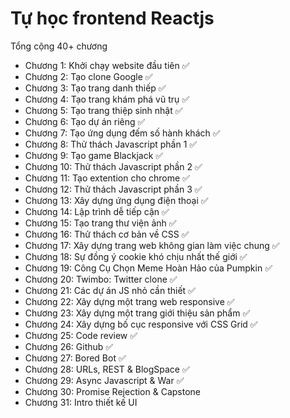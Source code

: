 # Tự học frontend Reactjs
Tổng cộng 40+ chương

- Chương 1: Khởi chạy website đầu tiên ✅
- Chương 2: Tạo clone Google ✅
- Chương 3: Tạo trang danh thiếp ✅
- Chương 4: Tạo trang khám phá vũ trụ ✅ 
- Chương 5: Tạo trang thiệp sinh nhật ✅
- Chương 6: Tạo dự án riêng ✅
- Chương 7: Tạo ứng dụng đếm số hành khách ✅
- Chương 8: Thử thách Javascript phần 1 ✅
- Chương 9: Tạo game Blackjack ✅
- Chương 10: Thử thách Javascript phần 2 ✅  
- Chương 11: Tạo extention cho chrome ✅
- Chương 12: Thử thách Javascript phần 3 ✅
- Chương 13: Xây dựng ứng dụng điện thoại ✅
- Chương 14: Lập trình dễ tiếp cận ✅
- Chương 15: Tạo trang thư viện ảnh ✅
- Chương 16: Thử thách cơ bản về CSS ✅
- Chương 17: Xây dựng trang web không gian làm việc chung ✅
- Chương 18: Sự đồng ý cookie khó chịu nhất thế giới ✅
- Chương 19: Công Cụ Chọn Meme Hoàn Hảo của Pumpkin ✅
- Chương 20: Twimbo: Twitter clone ✅
- Chương 21: Các dự án JS nhỏ cần thiết ✅
- Chương 22: Xây dựng một trang web responsive ✅
- Chương 23: Xây dựng một trang giới thiệu sản phẩm ✅
- Chương 24: Xây dựng bố cục responsive với CSS Grid ✅
- Chương 25: Code review ✅
- Chương 26: Github ✅
- Chương 27: Bored Bot ✅
- Chương 28: URLs, REST & BlogSpace ✅
- Chương 29: Async Javascript & War ✅
- Chương 30: Promise Rejection & Capstone
- Chương 31: Intro thiết kế UI


